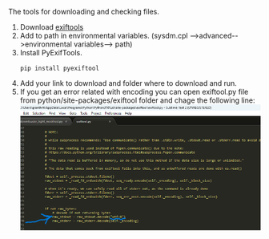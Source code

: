 The tools for downloading and checking files.
1. Download [exiftools](https://exiftool.org/install.html)
2. Add to path in environmental variables. (sysdm.cpl -->advanced-->environmental variables--> path)
3. Install PyExifTools.
   ```
   pip install pyexiftool

   ```
4. Add your link to download and folder where to download and run.
5. If you get an error related with encoding you can open exiftool.py file from python/site-packages/exiftool folder and chage the following line:
   ![exiftool error and solution](exiftoolfile.png)

 
